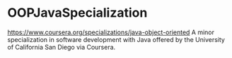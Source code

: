 # OOPJavaSpecialization
https://www.coursera.org/specializations/java-object-oriented
A minor specialization in software development with Java offered by the University of California San Diego via Coursera.
